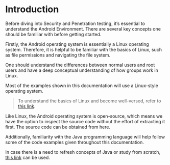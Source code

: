 # Introduction 

Before diving into Security and Penetration testing, it’s essential to understand the Android Environment. There are several key concepts one should be familiar with before getting started. 

Firstly, the Android operating system is essentially a Linux operating system. Therefore, it is helpful to be familiar with the basics of Linux, such as file permissions and navigating the file system. 

One should understand the differences between normal users and root users and have a deep conceptual understanding of how groups work in Linux. 

Most of the examples shown in this documentation will use a Linux-style operating system.  

> To understand the basics of Linux and become well-versed, refer to [this link](https://tldp.org/LDP/gs/node5.html). 

Like Linux, the Android operating system is open-source, which means we have the option to inspect the source code without the effort of extracting it first. The source code can be obtained from here. 

Additionally, familiarity with the Java programming language will help follow some of the code examples given throughout this documentation. 

In case there is a need to refresh concepts of Java or study from scratch, [this link](https://docs.oracle.com/javase/tutorial/) can be used. 
